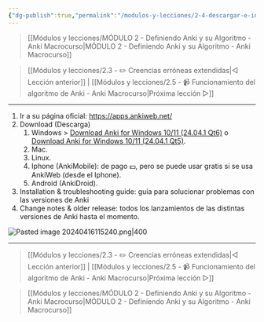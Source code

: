 ```yaml
---
{"dg-publish":true,"permalink":"/modulos-y-lecciones/2-4-descargar-e-instalar-anki-anki-macrocurso/","noteIcon":"","updated":"2024-05-15T22:20:31.997+02:00"}
---
```



> [[Módulos y lecciones/MÓDULO 2 - Definiendo Anki y su Algoritmo - Anki Macrocurso\|MÓDULO 2 - Definiendo Anki y su Algoritmo - Anki Macrocurso]]

> [[Módulos y lecciones/2.3 - ✏️ Creencias erróneas extendidas\|◁ Lección anterior]] | [[Módulos y lecciones/2.5 - 📹 Funcionamiento del algoritmo de Anki - Anki Macrocurso\|Próxima lección ▷]]

---

1. Ir a su página oficial: https://apps.ankiweb.net/
2. Download (Descarga)
	1. Windows > [Download Anki for Windows 10/11 (24.04.1 Qt6)](https://github.com/ankitects/anki/releases/download/24.04.1/anki-24.04.1-windows-qt6.exe) o [Download Anki for Windows 10/11 (24.04.1 Qt5)](https://github.com/ankitects/anki/releases/download/24.04.1/anki-24.04.1-windows-qt5.exe).
	2. Mac.
	3. Linux.
	4. Iphone (AnkiMobile): de pago 💵, pero se puede usar gratis si se usa AnkiWeb (desde el Iphone).
	5. Android (AnkiDroid).
3. Installation & troubleshooting guide: guía para solucionar problemas con las versiones de Anki
4. Change notes & older release: todos los lanzamientos de las distintas versiones de Anki hasta el momento.


![Pasted image 20240416115240.png|400](/img/user/ANEXOS/Pasted%20image%2020240416115240.png)


---

> [[Módulos y lecciones/2.3 - ✏️ Creencias erróneas extendidas\|◁ Lección anterior]] | [[Módulos y lecciones/2.5 - 📹 Funcionamiento del algoritmo de Anki - Anki Macrocurso\|Próxima lección ▷]]

> [[Módulos y lecciones/MÓDULO 2 - Definiendo Anki y su Algoritmo - Anki Macrocurso\|MÓDULO 2 - Definiendo Anki y su Algoritmo - Anki Macrocurso]]